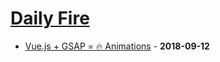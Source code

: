 # [Daily Fire](https://blog.usejournal.com/@dailyfire)

- [Vue.js + GSAP = 🔥 Animations](https://blog.usejournal.com/vue-js-gsap-animations-26fc6b1c3c5a) - **2018-09-12**
